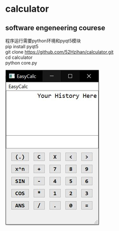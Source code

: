 # calculator
## software engeneering courese
程序运行需要python环境和pyqt5模块  
pip install pyqt5  
git clone https://github.com/52Hzihan/calculator.git  
cd calculator  
python core.py    

![UI](documents/pictures/UI.JPG)
